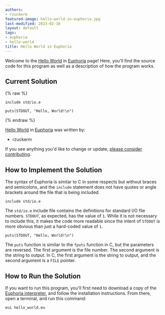```yaml
---
authors:
- rzuckerm
featured-image: hello-world-in-euphoria.jpg
last-modified: 2023-02-16
layout: default
tags:
- euphoria
- hello-world
title: Hello World in Euphoria
---
```


Welcome to the [Hello World](https://sampleprograms.io/projects/hello-world) in [Euphoria](https://sampleprograms.io/languages/euphoria) page! Here, you'll find the source code for this program as well as a description of how the program works.

## Current Solution

{% raw %}

```euphoria
include std/io.e

puts(STDOUT, "Hello, World!\n")
```

{% endraw %}

[Hello World](https://sampleprograms.io/projects/hello-world) in [Euphoria](https://sampleprograms.io/languages/euphoria) was written by:

- rzuckerm

If you see anything you'd like to change or update, [please consider contributing](https://github.com/TheRenegadeCoder/sample-programs).

## How to Implement the Solution

The syntax of Euphoria is similar to C in some respects but without
braces and semicolons, and the `include` statement does not have
quotes or angle brackets around the file that is being included.

```euphoria
include std/io.e
```

The `std/io.e` include file contains the definitions for standard
I/O file numbers. `STDOUT`, as expected, has the value of `1`. While
it is not necessary to include this, it makes the code more readable
since the intent of `STDOUT` is more obvious than just a hard-coded
value of `1`.

```euphoria
puts(STDOUT, "Hello, World!\n")
```

The `puts` function is similar to the `fputs` function
in C, but the parameters are reversed. The first argument is the file
number. The second argument is the string to output. In C, the first
argument is the string to output, and the second argument is a
`FILE` pointer.


## How to Run the Solution

If you want to run this program, you'll first need to download a
copy of the 
[Euphoria interpreter](https://openeuphoria.org/wiki/view/DownloadEuphoria.wc),
and follow the installation instructions. From there, open a terminal, and
run this command:

```
eui hello_world.eu
```
